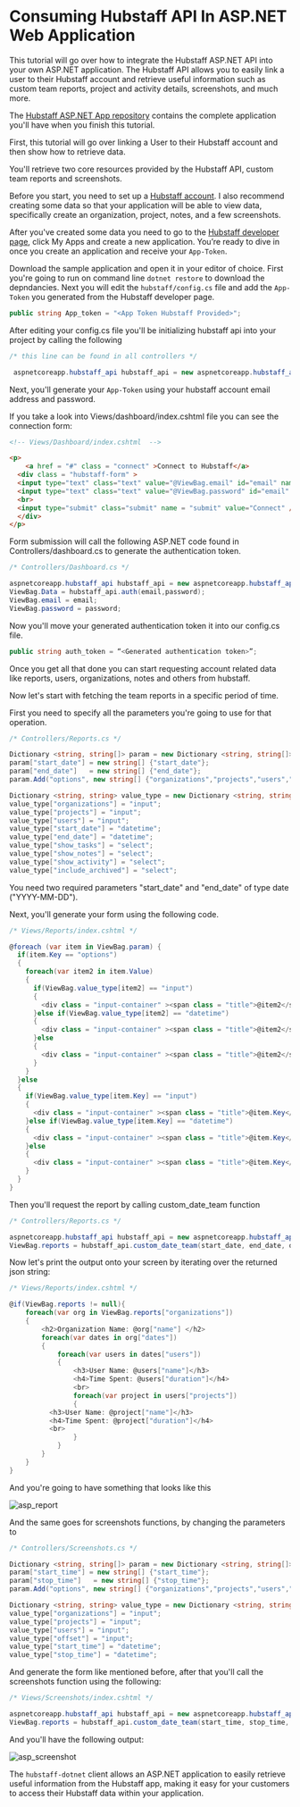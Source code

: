 # Consuming Hubstaff API In ASP.NET Web Application

This tutorial will go over how to integrate the Hubstaff ASP.NET API into your own ASP.NET application. The Hubstaff API allows you to easily link a user to their Hubstaff account and retrieve useful information such as custom team reports, project and activity details, screenshots, and much more.

The [Hubstaff ASP.NET App repository](https://github.com/hookengine/hubstaff-sample-apps/tree/master/dotnet-sample-app) contains the complete application you'll have when you finish this tutorial.

First, this tutorial will go over linking a User to their Hubstaff account and then show how to retrieve data.

You'll retrieve two core resources provided by the Hubstaff API,
custom team reports and screenshots.

Before you start, you need to set up a [Hubstaff account](https://hubstaff.com/). I also recommend creating some data so that your application will be able to
view data, specifically create an organization, project, notes, and a few screenshots.

After you've created some data you need to go to the [Hubstaff developer
page](https://developer.hubstaff.com/), click My Apps and create a new
application. You’re ready to dive in once you create an application and receive your `App-Token`.

Download the sample application and open it in your editor of choice. First you're going to run on command line `dotnet restore` to download the depndancies. Next you will edit the `hubstaff/config.cs` file and add the `App-Token` you generated from the Hubstaff developer page.

```cs
public string App_token = "<App Token Hubstaff Provided>";
```
After editing your config.cs file you'll be initializing hubstaff api into your project by calling the following

```cs
/* this line can be found in all controllers */

 aspnetcoreapp.hubstaff_api hubstaff_api = new aspnetcoreapp.hubstaff_api();
```

Next, you'll generate your `App-Token` using your hubstaff account email address and password.

If you take a look into Views/dashboard/index.cshtml file you can see the connection form:

```html
<!-- Views/Dashboard/index.cshtml  -->

<p>
	<a href = "#" class = "connect" >Connect to Hubstaff</a>
  <div class = "hubstaff-form" >
  <input type="text" class="text" value="@ViewBag.email" id="email" name="email" placeholder="Please add your hubstaff account email" />
  <input type="text" class="text" value="@ViewBag.password" id="email" name="password" placeholder="Please add your hubstaff account password" />
  <br>
  <input type="submit" class="submit" name = "submit" value="Connect" />
  </div>
</p>
```
Form submission will call the following ASP.NET code found in Controllers/dashboard.cs to generate the authentication token.

```cs
/* Controllers/Dashboard.cs */

aspnetcoreapp.hubstaff_api hubstaff_api = new aspnetcoreapp.hubstaff_api();
ViewBag.Data = hubstaff_api.auth(email,password);
ViewBag.email = email;
ViewBag.password = password;
```

Now you'll move your generated authentication token it into our config.cs file.

```cs
public string auth_token = “<Generated authentication token>”;
```

Once you get all that done you can start requesting account related data like reports, users, organizations, notes and others from hubstaff.

Now let's start with fetching the team reports in a specific period of time.

First you need to specify all the parameters you're going to use for that operation.

```cs
/* Controllers/Reports.cs */

Dictionary <string, string[]> param = new Dictionary <string, string[]>();
param["start_date"] = new string[] {"start_date"};
param["end_date"]   = new string[] {"end_date"};
param.Add("options", new string[] {"organizations","projects","users","show_tasks","show_notes","show_activity","include_archived"});

Dictionary <string, string> value_type = new Dictionary <string, string>();
value_type["organizations"] = "input";
value_type["projects"] = "input";
value_type["users"] = "input";
value_type["start_date"] = "datetime";
value_type["end_date"] = "datetime";
value_type["show_tasks"] = "select";
value_type["show_notes"] = "select";
value_type["show_activity"] = "select";
value_type["include_archived"] = "select";
```
You need two required parameters "start_date" and "end_date" of type date ("YYYY-MM-DD").

Next, you'll generate your form using the following code.

```cs
/* Views/Reports/index.cshtml */

@foreach (var item in ViewBag.param) {
  if(item.Key == "options")
  {
    foreach(var item2 in item.Value)
    {
      if(ViewBag.value_type[item2] == "input")
      {
        <div class = "input-container" ><span class = "title">@item2</span><input type = "text" name = "options[@item2]" ></div>
      }else if(ViewBag.value_type[item2] == "datetime")
      {
        <div class = "input-container" ><span class = "title">@item2</span><input type = "text" name = "options[@item2]" class="form-control time" ></div>
      }else
      {
        <div class = "input-container" ><span class = "title">@item2</span><select name = "options[@item2]" ><option>0</option><option>1</option></select></div>
      }
    }
  }else
  {
    if(ViewBag.value_type[item.Key] == "input")
    {
      <div class = "input-container" ><span class = "title">@item.Key</span><input type = "text" name = "@item.Key" ></div>
    }else if(ViewBag.value_type[item.Key] == "datetime")
    {
      <div class = "input-container" ><span class = "title">@item.Key</span><input type = "text" name = "@item.Key" class="form-control time" ></div>
    }else
    {
      <div class = "input-container" ><span class = "title">@item.Key</span><select name = "@item.Key" ><option>0</option><option>1</option></select></div>
    }
  }
}
```

Then you'll request the report by calling custom_date_team function

```cs
/* Controllers/Reports.cs */

aspnetcoreapp.hubstaff_api hubstaff_api = new aspnetcoreapp.hubstaff_api();
ViewBag.reports = hubstaff_api.custom_date_team(start_date, end_date, options);
```
Now let's print the output onto your screen by iterating over the returned json string:

```cs
/* Views/Reports/index.cshtml */

@if(ViewBag.reports != null){
	foreach(var org in ViewBag.reports["organizations"])
	{
		<h2>Organization Name: @org["name"] </h2>
		foreach(var dates in org["dates"])
		{
			foreach(var users in dates["users"])
			{
				<h3>User Name: @users["name"]</h3>
				<h4>Time Spent: @users["duration"]</h4>
				<br>
				foreach(var project in users["projects"])
				{
          <h3>User Name: @project["name"]</h3>
          <h4>Time Spent: @project["duration"]</h4>
          <br>
				}
			}
		}
	}
}	
```
And you're going to have something that looks like this

![asp_report](/images/asp_report.png)

And the same goes for screenshots functions, by changing the parameters to
```cs
/* Controllers/Screenshots.cs */

Dictionary <string, string[]> param = new Dictionary <string, string[]>();
param["start_time"] = new string[] {"start_time"};
param["stop_time"]   = new string[] {"stop_time"};
param.Add("options", new string[] {"organizations","projects","users","offset"});

Dictionary <string, string> value_type = new Dictionary <string, string>();
value_type["organizations"] = "input";
value_type["projects"] = "input";
value_type["users"] = "input";
value_type["offset"] = "input";
value_type["start_time"] = "datetime";
value_type["stop_time"] = "datetime";
```
And generate the form like mentioned before, after that you'll call the screenshots function using the following:

```cs
/* Views/Screenshots/index.cshtml */

aspnetcoreapp.hubstaff_api hubstaff_api = new aspnetcoreapp.hubstaff_api();
ViewBag.reports = hubstaff_api.custom_date_team(start_time, stop_time, offset, options);

```
And you'll have the following output:

![asp_screenshot](/images/asp_screenshot.png)

The `hubstaff-dotnet` client allows an ASP.NET application to easily retrieve useful information from the Hubstaff app, making it easy for your customers to access their Hubstaff data within your application.
